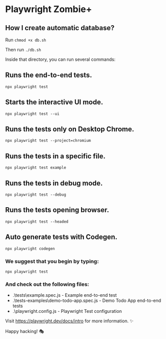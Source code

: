 # Playwright Zombie+

## How I create automatic database?

  Run `chmod +x db.sh` 
  
  Then run `./db.sh`

Inside that directory, you can run several commands:

  ## Runs the end-to-end tests.
    
    npx playwright test

  ## Starts the interactive UI mode.
  
    npx playwright test --ui

  ## Runs the tests only on Desktop Chrome.
    
    npx playwright test --project=chromium

  ## Runs the tests in a specific file.
  
    npx playwright test example

  ## Runs the tests in debug mode.
  
    npx playwright test --debug

  ## Runs the tests opening browser.
  
    npx playwright test --headed

  ## Auto generate tests with Codegen.
  
    npx playwright codegen


### We suggest that you begin by typing:

    npx playwright test

### And check out the following files:
  - .\tests\example.spec.js - Example end-to-end test
  - .\tests-examples\demo-todo-app.spec.js - Demo Todo App end-to-end tests
  - .\playwright.config.js - Playwright Test configuration

Visit https://playwright.dev/docs/intro for more information. ✨

Happy hacking! 🎭

